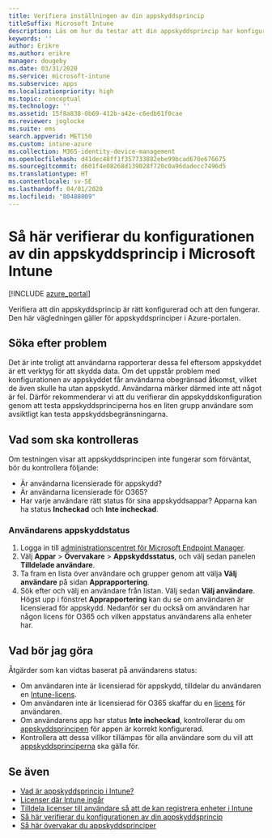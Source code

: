 ```yaml
---
title: Verifiera inställningen av din appskyddsprincip
titleSuffix: Microsoft Intune
description: Läs om hur du testar att din appskyddsprincip har konfigurerats och fungerar som den ska i Microsoft Intune.
keywords: ''
author: Erikre
ms.author: erikre
manager: dougeby
ms.date: 03/31/2020
ms.service: microsoft-intune
ms.subservice: apps
ms.localizationpriority: high
ms.topic: conceptual
ms.technology: ''
ms.assetid: 15f8a838-0b69-412b-a42e-c6edb61f0cae
ms.reviewer: joglocke
ms.suite: ems
search.appverid: MET150
ms.custom: intune-azure
ms.collection: M365-identity-device-management
ms.openlocfilehash: d41dec48ff1f357733882ebe99bcad670e676675
ms.sourcegitcommit: d601f4e08268d139028f720c0a96dadecc7496d5
ms.translationtype: HT
ms.contentlocale: sv-SE
ms.lasthandoff: 04/01/2020
ms.locfileid: "80488009"
---
```

# <a name="how-to-validate-your-app-protection-policy-setup-in-microsoft-intune"></a>Så här verifierar du konfigurationen av din appskyddsprincip i Microsoft Intune

[!INCLUDE [azure_portal](../includes/azure_portal.md)]

Verifiera att din appskyddsprincip är rätt konfigurerad och att den fungerar. Den här vägledningen gäller för appskyddsprinciper i Azure-portalen.

## <a name="checking-for-symptoms"></a>Söka efter problem
Det är inte troligt att användarna rapporterar dessa fel eftersom appskyddet är ett verktyg för att skydda data. Om det uppstår problem med konfigurationen av appskyddet får användarna obegränsad åtkomst, vilket de även skulle ha utan appskydd. Användarna märker därmed inte att något är fel. Därför rekommenderar vi att du verifierar din appskyddskonfiguration genom att testa appskyddsprinciperna hos en liten grupp användare som avsiktligt kan testa appskyddsbegränsningarna.

## <a name="what-to-check"></a>Vad som ska kontrolleras

Om testningen visar att appskyddsprincipen inte fungerar som förväntat, bör du kontrollera följande:

- Är användarna licensierade för appskydd?
- Är användarna licensierade för O365?
- Har varje användare rätt status för sina appskyddsappar? Apparna kan ha status **Incheckad** och **Inte incheckad**.

### <a name="user-app-protection-status"></a>Användarens appskyddstatus
1. Logga in till [administrationscentret för Microsoft Endpoint Manager](https://go.microsoft.com/fwlink/?linkid=2109431).
3. Välj **Appar** > **Övervakare** >  **Appskyddsstatus**, och välj sedan panelen **Tilldelade användare**. 
4. Ta fram en lista över användare och grupper genom att välja **Välj användare** på sidan **Apprapportering**. 
5. Sök efter och välj en användare från listan. Välj sedan **Välj användare**. Högst upp i fönstret **Apprapportering** kan du se om användaren är licensierad för appskydd. Nedanför ser du också om användaren har någon licens för O365 och vilken appstatus användarens alla enheter har.

## <a name="what-to-do"></a>Vad bör jag göra
Åtgärder som kan vidtas baserat på användarens status:

- Om användaren inte är licensierad för appskydd, tilldelar du användaren en [Intune-licens](../fundamentals/licenses.md).
- Om användaren inte är licensierad för O365 skaffar du en [licens](../fundamentals/licenses.md) för användaren.
- Om användarens app har status **Inte incheckad**, kontrollerar du om [appskyddsprincipen](app-protection-policies-validate.md) för appen är korrekt konfigurerad.
- Kontrollera att dessa villkor tillämpas för alla användare som du vill att [appskyddsprinciperna](app-protection-policies-monitor.md) ska gälla för.

## <a name="see-also"></a>Se även

- [Vad är appskyddsprincip i Intune?](app-protection-policies.md)
- [Licenser där Intune ingår](../fundamentals/licenses.md)
- [Tilldela licenser till användare så att de kan registrera enheter i Intune](../fundamentals/licenses-assign.md)
- [Så här verifierar du konfigurationen av din appskyddsprincip](app-protection-policies-validate.md)
- [Så här övervakar du appskyddsprinciper](app-protection-policies-monitor.md)

